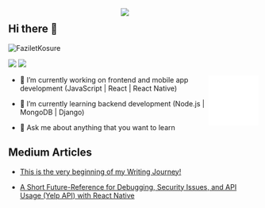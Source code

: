 <img src="https://github-readme-stats.vercel.app/api?username=FaziletKosure&show_icons=true&theme=tokyonight" align='right' width="55%">

## Hi there 👋

<p align="left"> <img src="https://komarev.com/ghpvc/?username=FaziletKosure" alt="FaziletKosure" /> </p>

[![](https://img.shields.io/badge/linkedin-%230077B5.svg?&style=for-the-badge&logo=linkedin&logoColor=white)](https://www.linkedin.com/in/faziletkosure/)
[![](https://img.shields.io/badge/medium-%2312100E.svg?&style=for-the-badge&logo=medium&logoColor=white)](https://faziletkosure1.medium.com/)

<img src="./animation_500_kd7ngokt.gif" alt="react-native" width="20%" height="20%" align="right">

- 🔭 I’m currently working on frontend and mobile app development (JavaScript | React | React Native)

- 🌱 I’m currently learning backend development (Node.js | MongoDB | Django)

- 💬 Ask me about anything that you want to learn

## Medium Articles

- [This is the very beginning of my Writing Journey!](https://faziletkosure1.medium.com/this-is-the-very-beginning-of-my-writing-journey-fc0edd3bae07)

- [A Short Future-Reference for Debugging, Security Issues, and API Usage (Yelp API) with React Native](https://faziletkosure1.medium.com/a-short-future-reference-for-debugging-security-issues-and-api-usage-yelp-api-with-react-native-b21e4dbcc15a)

<!--

**frcihan/frcihan** is a ✨ _special_ ✨ repository because its `README.md` (this file) appears on your GitHub profile.

Here are some ideas to get you started:

- 🔭 I’m currently working on programming languages
- 🌱 I’m currently learning JavaScript | React | React Native
- 👯 I’m looking to collaborate on open source projects
- 🤔 I’m looking for help with ...
- 💬 Ask me about anything
- 📫 How to reach me: Twitter(https://twitter.com/farukci20)
- 😄 Pronouns: ...
- ⚡ Fun fact: ...
-->
